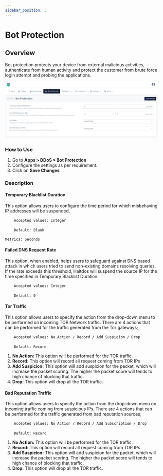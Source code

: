 ```yaml
---
sidebar_position: 3
---
```


# Bot Protection


## Overview 

Bot protection protects your device from external malicious activities, authenticate from human activity and protect the customer from brute force login attempt and probing the applications.

![bot_protection](/img/ddos/v8/ddos_bot_protection.png)

### How to Use

1. Go to **Apps > DDoS > Bot Protection**
2. Configure the settings as per requirement.
3. Click on **Save Changes**


### Description

#### Temporary Blacklist Duration

This option allows users to configure the time period for which misbehaving IP addresses will be suspended.

```
    Accepted values: Integer

    Default: Blank
```


    Metrics: Seconds

#### Failed DNS Request Rate

This option, when enabled, helps users to safeguard against DNS based attack in which users tried to send non-existing domains resolving queries. If the rate exceeds this threshold, Haltdos will suspend the source IP for the time specified in Temporary Blacklist Duration.

```
    Accepted values: Integer

    Default: 0
```


#### Tor Traffic

This option allows users to specify the action from the drop-down menu to be performed on incoming TOR Network traffic. There are 4 actions that can be performed for the traffic generated from the Tor gateways;

```
    Accepted values: No Action / Record / Add Suspicion / Drop

    Default: Record
```


1. **No Action:** This option will be performed for the TOR traffic.
2. **Record:** This option will record all request coming from TOR IPs
3. **Add Suspicion:** This option will add suspicion for the packet, which will increase the packet scoring. The higher the packet score will tends to high chance of blocking that traffic.
4. **Drop:** This option will drop all the TOR traffic.


#### Bad Reputation Traffic

This option allows users to specify the action from the drop-down menu on incoming traffic coming from suspicious IPs. There are 4 actions that can be performed for the traffic generated from bad reputation sources;

```
    Accepted values: No Action / Record / Add Subscription / Drop

    Default: Record
```
    
1. **No Action:** This option will be performed for the TOR traffic.
2. **Record:** This option will record all request coming from TOR IPs
3. **Add Suspicion:** This option will add suspicion for the packet, which will increase the packet scoring. The higher the packet score will tends to high chance of blocking that traffic.
4. **Drop:** This option will drop all the TOR traffic.

